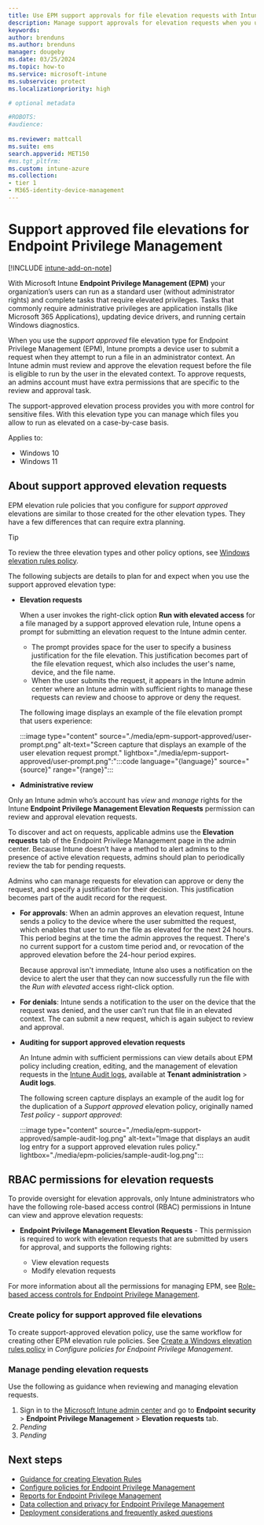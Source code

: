 ```yaml
---
title: Use EPM support approvals for file elevation requests with Intune
description: Manage support approvals for elevation requests when you use Endpoint Privilege Management for Microsoft Intune.
keywords:
author: brenduns
ms.author: brenduns
manager: dougeby
ms.date: 03/25/2024
ms.topic: how-to
ms.service: microsoft-intune
ms.subservice: protect
ms.localizationpriority: high

# optional metadata

#ROBOTS:
#audience:
 
ms.reviewer: mattcall
ms.suite: ems
search.appverid: MET150
#ms.tgt_pltfrm:
ms.custom: intune-azure
ms.collection:
- tier 1
- M365-identity-device-management
---
```


# Support approved file elevations for Endpoint Privilege Management

[!INCLUDE [intune-add-on-note](../includes/intune-add-on-note.md)]

With Microsoft Intune **Endpoint Privilege Management (EPM)** your organization’s users can run as a standard user (without administrator rights) and complete tasks that require elevated privileges. Tasks that commonly require administrative privileges are application installs (like Microsoft 365 Applications), updating device drivers, and running certain Windows diagnostics.

When you use the *support approved* file elevation type for Endpoint Privilege Management (EPM), Intune prompts a device user to submit a request when they attempt to run a file in an administrator context. An Intune admin must review and approve the elevation request before the file is eligible to run by the user in the elevated context. To approve requests, an admins account must have extra permissions that are specific to the review and approval task.

The support-approved elevation process provides you with more control for sensitive files. With this elevation type you can manage which files you allow to run as elevated on a case-by-case basis.

Applies to:

- Windows 10
- Windows 11

## About support approved elevation requests

EPM elevation rule policies that you configure for *support approved* elevations are similar to those created for the other elevation types. They have a few differences that can require extra planning.

> [!TIP]
>
> To review the three elevation types and other policy options, see [Windows elevation rules policy](../protect/epm-policies.md#windows-elevation-settings-policy).

The following subjects are details to plan for and expect when you use the support approved elevation type:

- **Elevation requests**

  When a user invokes the right-click option **Run with elevated access** for a file managed by a support approved elevation rule, Intune opens a prompt for submitting an elevation request to the Intune admin center.

  - The prompt provides space for the user to specify a business justification for the file elevation. This justification becomes part of the file elevation request, which also includes the user's name, device, and the file name.
  - When the user submits the request, it appears in the Intune admin center where an Intune admin with sufficient rights to manage these requests can review and choose to approve or deny the request.

  The following image displays an example of the file elevation prompt that users experience:

  :::image type="content" source="./media/epm-support-approved/user-prompt.png" alt-text="Screen capture that displays an example of the user elevation request prompt." lightbox="./media/epm-support-approved/user-prompt.png":":::code language="{language}" source="{source}" range="{range}":::

- **Administrative review**

Only an Intune admin who’s account has *view* and *manage* rights for the Intune **Endpoint Privilege Management Elevation Requests** permission can review and approval elevation requests.

  To discover and act on requests, applicable admins use the **Elevation requests** tab of the Endpoint Privilege Management page in the admin center. Because Intune doesn’t have a method to alert admins to the presence of active elevation requests, admins should plan to periodically review the tab for pending requests.

  Admins who can manage requests for elevation can approve or deny the request, and specify a justification for their decision. This justification becomes part of the audit record for the request.

  - **For approvals**: When an admin approves an elevation request, Intune sends a policy to the device where the user submitted the request, which enables that user to run the file as elevated for the next 24 hours. This period begins at the time the admin approves the request. There's no current support for a custom time period and, or revocation of the approved elevation before the 24-hour period expires.

    Because approval isn't immediate, Intune also uses a notification on the device to alert the user that they can now successfully run the file with the *Run with elevated* access right-click option.

  - **For denials**: Intune sends a notification to the user on the device that the request was denied, and the user can’t run that file in an elevated context. The can submit a new request, which is again subject to review and approval.

- **Auditing for support approved elevation requests**

  An Intune admin with sufficient permissions can view details about EPM policy including creation, editing, and the management of elevation requests in the [Intune Audit logs](../fundamentals/monitor-audit-logs.md), available at **Tenant administration** > **Audit logs**.

  The following screen capture displays an example of the audit log for the duplication of a *Support approved* elevation policy, originally named *Test policy - support approved*:

  :::image type="content" source="./media/epm-support-approved/sample-audit-log.png" alt-text="Image that displays an audit log entry for a support approved elevation rules policy." lightbox="./media/epm-policies/sample-audit-log.png":::

## RBAC permissions for elevation requests

To provide oversight for elevation approvals, only Intune administrators who have the following role-based access control (RBAC) permissions in Intune can view and approve elevation requests:

- **Endpoint Privilege Management Elevation Requests** - This permission is required to work with elevation requests that are submitted by users for approval, and supports the following rights:

  - View elevation requests
  - Modify elevation requests

For more information about all the permissions for managing EPM, see [Role-based access controls for Endpoint Privilege Management](../protect/epm-overview.md#role-based-access-controls-for-endpoint-privilege-management).

### Create policy for support approved file elevations

To create support-approved elevation policy, use the same workflow for creating other EPM elevation rule policies. See [Create a Windows elevation rules policy](../protect/epm-policies.md#create-a-windows-elevation-rules-policy) in *Configure policies for Endpoint Privilege Management*.

### Manage pending elevation requests

Use the following as guidance when reviewing and managing elevation requests.

1. Sign in to the [Microsoft Intune admin center](https://go.microsoft.com/fwlink/?linkid=2109431) and go to **Endpoint security** > **Endpoint Privilege Management** > **Elevation requests** tab.
2. *Pending*
3. *Pending*

## Next steps

- [Guidance for creating Elevation Rules](../protect/epm-guidance-for-creating-rules.md)
- [Configure policies for Endpoint Privilege Management](../protect/epm-policies.md)
- [Reports for Endpoint Privilege Management](../protect/epm-reports.md)
- [Data collection and privacy for Endpoint Privilege Management](../protect/epm-data-collection.md)
- [Deployment considerations and frequently asked questions](../protect/epm-deployment-considerations-ki.md)
